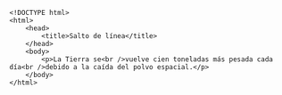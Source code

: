 <code>
&lt;!DOCTYPE html&gt;
&lt;html&gt;
    &lt;head&gt;
        &lt;title&gt;Salto de línea&lt;/title&gt;
    &lt;/head&gt;
    &lt;body&gt;
        &lt;p&gt;La Tierra se&lt;br /&gt;vuelve cien toneladas más pesada cada día&lt;br /&gt;debido a la caída del polvo espacial.&lt;/p&gt;
    &lt;/body&gt;
&lt;/html&gt;
</code>